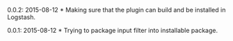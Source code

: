 
0.0.2: 2015-08-12
	* Making sure that the plugin can build and be installed in Logstash.
	
0.0.1: 2015-08-12
	* Trying to package input filter into installable package.
